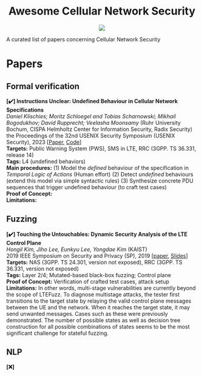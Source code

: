 <div align="center">
    <h1>Awesome Cellular Network Security</h1>
    <a href="https://awesome.re"><img src="https://awesome.re/badge.svg"/></a>
</div>

A curated list of papers concerning Cellular Network Security

# Papers

## Formal verification
**[✔️] Instructions Unclear: Undefined Behaviour in Cellular Network Specifications**  \
*Daniel Klischies; Moritz Schloegel and Tobias Scharnowski; Mikhail Bogodukhov; David Rupprecht; Veelasha Moonsamy* (Ruhr University Bochum, CISPA Helmholtz Center for Information Security, Radix Security) \
the Proceedings of the 32nd USENIX Security Symposium (USENIX Security), 2023 [[Paper](https://www.usenix.org/system/files/usenixsecurity23-klischies.pdf), [Code](https://zenodo.org/records/8013704)] \
**Targets:** Public Warning System (PWS), SMS in LTE, RRC (3GPP. TS 36.331, release 14) \
**Tags:** L4 (undefined behaviors) \
**Main procedures:**
(1) Model the *defined* behaviour of the specification in *Temporal Logic of Actions* (Human effort)
(2) Detect *undefined* behaviours (extend this model via simple syntactic rules)
(3) Synthesize concrete PDU sequences that trigger undefined behaviour (to craft test cases) \
**Proof of Concept:** \
**Limitations:** 


## Fuzzing
**[✔️] Touching the Untouchables: Dynamic Security Analysis of the LTE Control Plane**  \
*Hongil Kim, Jiho Lee, Eunkyu Lee, Yongdae Kim* (KAIST) \
2019 IEEE Symposium on Security and Privacy (SP), 2019 [[paper](https://www.computer.org/csdl/proceedings-article/sp/2019/666000b153), [Slides](https://www.ieee-security.org/TC/SP2019/SP19-Slides-pdfs/Hongil_Kim_13_-_Touching_the_Untouchables.pdf)] \
**Targets:** NAS (3GPP. TS 24.301, version not exposed), RRC (3GPP. TS 36.331, version not exposed) \
**Tags:** Layer 2/4; Mutated-based black-box fuzzing; Control plane \
**Proof of Concept:** Verification of crafted test cases, attack setup\
**Limitations:** 
In other words, multi-stage vulnerabilities are currently beyond the scope of LTEFuzz. To diagnose multistage attacks, the tester first transitions to the target state by relaying the valid control plane messages between the UE and the network. When it reaches the target state, it may send unwanted messages. Cases such as these were previously demonstrated. The number of possible states as well as decision tree construction for all possible combinations of states seems to be the most significant challenge for stateful fuzzing.


## NLP
**[❌]**